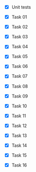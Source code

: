 - [x] Unit tests

- [x] Task 01
- [x] Task 02
- [x] Task 03
- [x] Task 04
- [x] Task 05
- [x] Task 06
- [x] Task 07
- [x] Task 08
- [x] Task 09
- [x] Task 10
- [x] Task 11
- [x] Task 12
- [x] Task 13
- [x] Task 14
- [x] Task 15
- [x] Task 16
